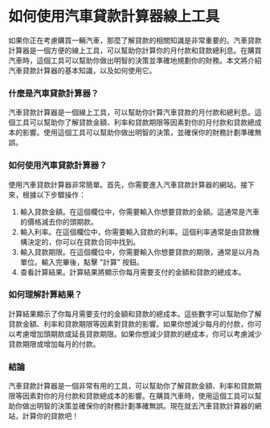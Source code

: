 如何使用汽車貸款計算器線上工具
===============

如果你正在考慮購買一輛汽車，那麼了解貸款的相關知識是非常重要的。汽車貸款計算器是一個方便的線上工具，可以幫助你計算你的月付款和貸款總利息。在購買汽車時，這個工具可以幫助你做出明智的決策並準確地規劃你的財務。本文將介紹汽車貸款計算器的基本知識，以及如何使用它。

### 什麼是汽車貸款計算器？

汽車貸款計算器是一個線上工具，可以幫助你計算汽車貸款的月付款和總利息。這個工具可以幫助你了解貸款金額、利率和貸款期限等因素對你的月付款和貸款總成本的影響。使用這個工具可以幫助你做出明智的決策，並確保你的財務計劃準確無誤。

### 如何使用汽車貸款計算器？

使用汽車貸款計算器非常簡單。首先，你需要進入汽車貸款計算器的網站。接下來，根據以下步驟操作：

1. 輸入貸款金額。在這個欄位中，你需要輸入你想要貸款的金額。這通常是汽車的價格減去你的頭期款。
2. 輸入利率。在這個欄位中，你需要輸入貸款的利率。這個利率通常是由貸款機構決定的，你可以在貸款合同中找到。
3. 輸入貸款期限。在這個欄位中，你需要輸入你想要貸款的期限，通常是以月為單位。輸入完畢後，點擊 "計算" 按鈕。
4. 查看計算結果。計算結果將顯示你每月需要支付的金額和貸款的總成本。

### 如何理解計算結果？

計算結果顯示了你每月需要支付的金額和貸款的總成本。這些數字可以幫助你了解貸款金額、利率和貸款期限等因素對貸款的影響。如果你想減少每月的付款，你可以考慮增加頭期款或延長貸款期限。如果你想減少貸款的總成本，你可以考慮減少貸款期限或增加每月的付款。

### 結論

汽車貸款計算器是一個非常有用的工具，可以幫助你了解貸款金額、利率和貸款期限等因素對你的月付款和貸款總成本的影響。在購買汽車時，使用這個工具可以幫助你做出明智的決策並確保你的財務計劃準確無誤。現在就去汽車貸款計算器的網站，計算你的貸款吧！